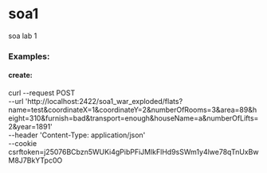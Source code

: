 # soa1
soa lab 1

### Examples:
#### create: 
curl --request POST \
  --url 'http://localhost:2422/soa1_war_exploded/flats?name=test&coordinateX=1&coordinateY=2&numberOfRooms=3&area=89&height=310&furnish=bad&transport=enough&houseName=a&numberOfLifts=2&year=1891' \
  --header 'Content-Type: application/json' \
  --cookie csrftoken=j25076BCbzn5WUKi4gPibPFiJMlkFlHd9sSWm1y4lwe78qTnUxBwM8J7BkYTpc0O 

